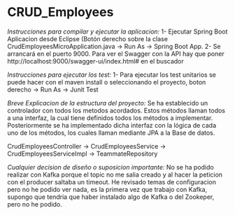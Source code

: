 # CRUD_Employees
*Instrucciones para compilar y ejecutar la aplicacion:*
  1- Ejecutar Spring Boot Aplicacion desde Eclipse (Botón derecho sobre la clase CrudEmployeesMicroApplication.java -> Run As -> Spring Boot App.
  2- Se arrancará en el puerto 9000. Para ver el Swagger con la API hay que poner http://localhost:9000/swagger-ui/index.html# en el buscador

*Instrucciones para ejecutar los test:*
  1- Para ejecutar los test unitarios se puede hacer con el maven install o seleccionando el proyecto, boton derecho -> Run As -> Junit Test 

*Breve Explicacion de la estructura del proyecto:*
  Se ha establecido un controlador con todos los metodos acordados. Estos métodos llaman todos a una interfaz, la cual tiene definidos todos los métodos a implementar.
  Posteriormente se ha implementado dicha interfaz con la lógica de cada uno de los métodos, los cuales llaman mediante JPA a la Base de datos.

   CrudEmployeesController -> CrudEmployeesService -> CrudEmployeesServiceImpl -> TeammateRepository

*Cualquier decision de diseño o suposicion importante:*
  No se ha podido realizar con Kafka porque el topic no me salia creado y al hacer la peticion con el producer saltaba un timeout. 
  He revisado temas de configuracion pero no he podido ver nada, es la primera vez que trabajo con Kafka, supongo que tendria que haber instalado algo de Kafka o del Zookeper, pero no he podido.  
